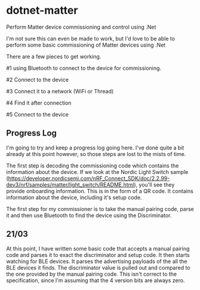 # dotnet-matter
Perform Matter device commissioning and control using .Net

I'm not sure this can even be made to work, but I'd love to be able to perform some basic commissioning of Matter devices using .Net

There are a few pieces to get working.

#1 using Bluetooth to connect to the device for commissioning.

#2 Connect to the device

#3 Connect it to a network (WiFi or Thread)

#4 Find it after connection

#5 Connect to the device

## Progress Log

I'm going to try and keep a progress log going here. I've done quite a bit already at this point however, so those steps are lost to the mists of time.

The first step is decoding the commissioning code which contains the information about the device. If we look at the Nordic Light Switch sample (https://developer.nordicsemi.com/nRF_Connect_SDK/doc/2.2.99-dev3/nrf/samples/matter/light_switch/README.html), you'll see they provide onboarding information. This is in the form of a QR code. It contains information about the device, including it's setup code. 

The first step for my commissioner is to take the manual pairing code, parse it and then use Bluetooth to find the device using the Discriminator.

## 21/03 
At this point, I have written some basic code that accepts a manual pairing code and parses it to exact the discriminator and setup code. It then starts watching for BLE devices. It parses the advertising payloads of the all the BLE devices it finds. The discriminator value is pulled out and compared to the one provided by the manual pairing code. This isn't correct to the specification, since I'm assuming that the 4 version bits are always zero.





